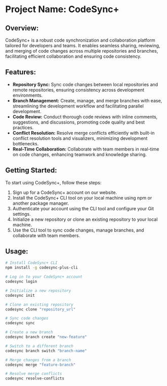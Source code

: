 # Project Name: CodeSync+

## Overview:
CodeSync+ is a robust code synchronization and collaboration platform tailored for developers and teams. It enables seamless sharing, reviewing, and merging of code changes across multiple repositories and branches, facilitating efficient collaboration and ensuring code consistency.

## Features:
- **Repository Sync:** Sync code changes between local repositories and remote repositories, ensuring consistency across development environments.
- **Branch Management:** Create, manage, and merge branches with ease, streamlining the development workflow and facilitating parallel development.
- **Code Review:** Conduct thorough code reviews with inline comments, suggestions, and discussions, promoting code quality and best practices.
- **Conflict Resolution:** Resolve merge conflicts efficiently with built-in conflict resolution tools and visualizers, minimizing development bottlenecks.
- **Real-Time Collaboration:** Collaborate with team members in real-time on code changes, enhancing teamwork and knowledge sharing.

## Getting Started:
To start using CodeSync+, follow these steps:
1. Sign up for a CodeSync+ account on our website.
2. Install the CodeSync+ CLI tool on your local machine using npm or another package manager.
3. Authenticate your account using the CLI tool and configure your Git settings.
4. Initialize a new repository or clone an existing repository to your local machine.
5. Use the CLI tool to sync code changes, manage branches, and collaborate with team members.

## Usage:
```bash
# Install CodeSync+ CLI
npm install -g codesync-plus-cli

# Log in to your CodeSync+ account
codesync login

# Initialize a new repository
codesync init

# Clone an existing repository
codesync clone "repository_url"

# Sync code changes
codesync sync

# Create a new branch
codesync branch create "new-feature"

# Switch to a different branch
codesync branch switch "branch-name"

# Merge changes from a branch
codesync merge "feature-branch"

# Resolve merge conflicts
codesync resolve-conflicts
